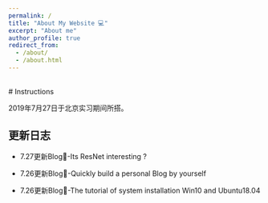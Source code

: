 ```yaml
---
permalink: /
title: "About My Website 💻"
excerpt: "About me"
author_profile: true
redirect_from:
  - /about/
  - /about.html
---
```


<br>
# Instructions

  2019年7月27日于北京实习期间所搭。

## 更新日志
- 7.27更新Blog📕-Its ResNet interesting ?

- 7.26更新Blog📕-Quickly build a personal Blog by yourself

- 7.26更新Blog📕-The tutorial of system installation Win10 and Ubuntu18.04
